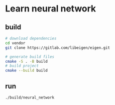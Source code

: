 # Learn neural network

## build

```bash
# download dependencies
cd vendor
git clone https://gitlab.com/libeigen/eigen.git
```

```bash
# generate build files
cmake -S . -B build
# build project
cmake --build build
```

## run

```bash
./build/neural_network
```
